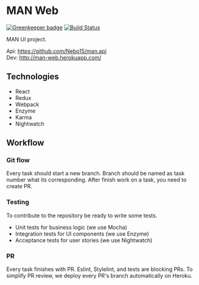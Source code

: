 # MAN Web

[![Greenkeeper badge](https://badges.greenkeeper.io/Nebo15/man.web.svg)](https://greenkeeper.io/)
[![Build Status](https://travis-ci.org/Nebo15/man.web.svg?branch=master)](https://travis-ci.org/Nebo15/man.web)

MAN UI project.

Api: https://github.com/Nebo15/man.api    
Dev: http://man-web.herokuapp.com/

## Technologies

- React
- Redux
- Webpack
- Enzyme
- Karma
- Nightwatch

## Workflow

### Git flow

Every task should start a new branch. Branch should be named as task number what its corresponding.
After finish work on a task, you need to create PR.

### Testing

To contribute to the repository be ready to write some tests.

- Unit tests for business logic (we use Mocha)
- Integration tests for UI components (we use Enzyme)
- Acceptance tests for user stories (we use Nightwatch)

### PR

Every task finishes with PR. Eslint, Stylelint, and tests are blocking PRs. To simplify PR review, we deploy every PR's branch automatically on Heroku.
